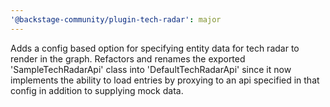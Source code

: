 ```yaml
---
'@backstage-community/plugin-tech-radar': major
---
```


Adds a config based option for specifying entity data for tech radar to render in the graph. Refactors
and renames the exported 'SampleTechRadarApi' class into 'DefaultTechRadarApi' since it now implements
the ability to load entries by proxying to an api specified in that config in addition to supplying
mock data.
